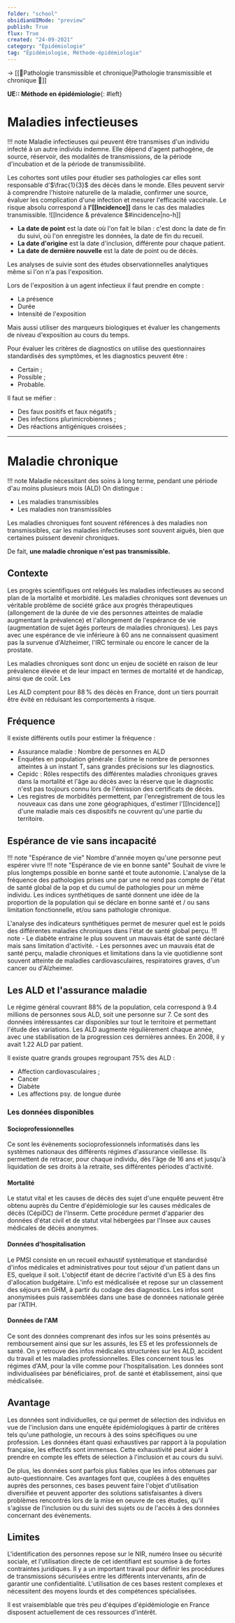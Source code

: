 ```yaml
---
folder: "school"
obsidianUIMode: "preview"
publish: True
flux: True
created: "24-09-2021"
category: "Épidémiologie"
tag: "Épidémiologie, Méthode-épidémiologie"
---
```


→ [[🧰Pathologie transmissible et chronique|Pathologie transmissible et chronique 📇]]

**UE:: Méthode en épidémiologie**{: #left}  

# Maladies infectieuses
!!! note 
	Maladie infectieuses qui peuvent être transmises d'un individu infecté à un autre individu indemne. Elle dépend d'agent pathogène, de source, réservoir, des modalités de transmissions, de la période d'incubation et de la période de transmissibilité.

Les cohortes sont utiles pour étudier ses pathologies car elles sont responsable d'$\frac{1}{3}$ des décès dans le monde. Elles peuvent servir à comprendre l'histoire naturelle de la maladie, confirmer une source, évaluer les complication d'une infection et mesurer l'efficacité vaccinale.
Le risque absolu correspond à **l'[[Incidence]]** dans le cas des maladies transmissible.
![[Incidence & prévalence $#incidence|no-h]]

- **La date de point** est la date où l'on fait le bilan : c'est donc la date de fin du suivi, où l'on enregistre les données, la date de fin du recueil.
- **La date d'origine** est la date d'inclusion, différente pour chaque patient. 
- **La date de dernière nouvelle** est la date de point ou de décès.

Les analyses de suivie sont des études observationnelles analytiques même si l'on n'a pas l'exposition.

Lors de l'exposition à un agent infectieux il faut prendre en compte :
- La présence
- Durée
- Intensité de l'exposition

Mais aussi utiliser des marqueurs biologiques et évaluer les changements de niveau d'exposition au cours du temps. 

Pour évaluer les critères de diagnostics on utilise des questionnaires standardisés des symptômes, et les diagnostics peuvent être :
- Certain ; 
- Possible ; 
- Probable.

Il faut se méfier :
- Des faux positifs et faux négatifs ;
- Des infections plurimicrobiennes ;
- Des réactions antigéniques croisées ;

---
# Maladie chronique
!!! note 
	Maladie nécessitant des soins à long terme, pendant une période d'au moins plusieurs mois (ALD)
On distingue :
- Les maladies transmissibles
- Les maladies non transmissibles

Les maladies chroniques font souvent références à des maladies non transmissibles, car les maladies infectieuses sont souvent aiguës, bien que certaines puissent devenir chroniques.

De fait, **une maladie chronique n'est pas transmissible.**

## Contexte
Les progrès scientifiques ont relégués les maladies infectieuses au second plan de la mortalité et morbidité. Les maladies chroniques sont devenues un véritable problème de société grâce aux progrès thérapeutiques (allongement de la durée de vie des personnes atteintes de maladie augmentant la prévalence) et l'allongement de l'espérance de vie (augmentation de sujet âgés porteurs de maladies chroniques).
Les pays avec une espérance de vie inférieure à 60 ans ne connaissent quasiment pas la survenue d'Alzheimer, l'IRC terminale ou encore le cancer de la prostate.

Les maladies chroniques sont donc un enjeu de société en raison de leur prévalence élevée et de leur impact en termes de mortalité et de handicap, ainsi que de coût. Les 

Les ALD comptent pour 88 % des décès en France, dont un tiers pourrait être évité en réduisant les comportements à risque.

## Fréquence
Il existe différents outils pour estimer la fréquence :
- Assurance maladie : Nombre de personnes en ALD
- Enquêtes en population générale : Estime le nombre de personnes atteintes à un instant T, sans grandes précisions sur les diagnostics.
- Cepidc : Rôles respectifs des différentes maladies chroniques graves dans la mortalité et l'âge au décès avec la réserve que le diagnostic n'est pas toujours connu lors de l'émission des certificats de décès.
- Les registres de morbidités permettent, par l'enregistrement de tous les nouveaux cas dans une zone géographiques, d'estimer l'[[Incidence]] d'une maladie mais ces dispositifs ne couvrent qu'une partie du territoire.

## Espérance de vie sans incapacité
!!! note "Espérance de vie"
	Nombre d'année moyen qu'une personne peut espérer vivre
!!! note "Espérance de vie en bonne santé"
	Souhait de vivre le plus longtemps possible en bonne santé et toute autonomie.
L'analyse de la fréquence des pathologies prises une par une ne rend pas compte de l'état de santé global de la pop et du cumul de pathologies pour un même individu.
Les indices synthétiques de santé donnent une idée de la proportion de la population qui se déclare en bonne santé et / ou sans limitation fonctionnelle, et/ou sans pathologie chronique.

L'analyse des indicateurs synthétiques permet de mesurer quel est le poids des différentes maladies chroniques dans l'état de santé global perçu. 
!!! note 
	- Le diabète entraine le plus souvent un mauvais état de santé déclaré mais sans limitation d'activité.
	- Les personnes avec un mauvais état de santé perçu, maladie chroniques et limitations dans la vie quotidienne sont souvent atteinte de maladies cardiovasculaires, respiratoires graves, d'un cancer ou d'Alzheimer. 

## Les ALD et l'assurance maladie
Le régime général couvrant 88% de la population, cela correspond à 9.4 millions de personnes sous ALD, soit une personne sur 7. Ce sont des données intéressantes car disponibles sur tout le territoire et permettant l'étude des variations. 
Les ALD augmente régulièrement chaque année, avec une stabilisation de la progression ces dernières années. En 2008, il y avait 1.22 ALD par patient. 

Il existe quatre grands groupes regroupant 75% des ALD :
- Affection cardiovasculaires ;
- Cancer
- Diabète
- Les affections psy. de longue durée

### Les données disponibles
#### Socioprofessionnelles
Ce sont les évènements socioprofessionnels informatisés dans les systèmes nationaux des différents régimes d'assurance vieillesse. Ils permettent de retracer, pour chaque individu, dès l'âge de 16 ans et jusqu'à liquidation de ses droits à la retraite, ses différentes périodes d'activité.

#### Mortalité
Le statut vital et les causes de décès des sujet d'une enquête peuvent être obtenu auprès du Centre d'épidémiologie sur les causes médicales de décès (CépiDC) de l'Inserm.
Cette procédure permet d'apparier des données d'état civil et de statut vital hébergées par l'Insee aux causes médicales de décès anonymes.

#### Données d'hospitalisation
Le PMSI consiste en un recueil exhaustif systématique et standardisé d'infos médicales et administratives pour tout séjour d'un patient dans un ES, quelque il soit. L'objectif étant de décrire l'activité d'un ES à des fins d'allocation budgétaire. L'info est médicalisée et repose sur un classement des séjours en GHM, à partir du codage des diagnostics.
Les infos sont anonymisées puis rassemblées dans une base de données nationale gérée par l'ATIH.

#### Données de l'AM
Ce sont des données comprenant des infos sur les soins présentés au remboursement ainsi que sur les assurés, les ES et les professionnels de santé. On y retrouve des infos médicales structurées sur les ALD, accident du travail et les maladies professionnelles. Elles concernent tous les régimes d'AM, pour la ville comme pour l'hospitalisation. Les données sont individualisées par bénéficiaires, prof. de santé et établissement, ainsi que médicalisée.

## Avantage
Les données sont individuelles, ce qui permet de sélection des individus en vue de l'inclusion dans une enquête épidémiologiques à partir de critères tels qu'une pathologie, un recours à des soins spécifiques ou une profession.
Les données étant quasi exhaustives par rapport à la population française, les effectifs sont immenses. Cette exhaustivité peut aider à prendre en compte les effets de sélection à l'inclusion et au cours du suivi.

De plus, les données sont parfois plus fiables que les infos obtenues par auto-questionnaire. Ces avantages font que, couplées à des enquêtes auprès des personnes, ces bases peuvent faire l'objet d'utilisation diversifiée et peuvent apporter des solutions satisfaisantes à divers problèmes rencontrés lors de la mise en oeuvre de ces études, qu'il s'agisse de l'inclusion ou du suivi des sujets ou de l'accès à des données concernant des évènements. 

## Limites
L'identification des personnes repose sur le NIR, numéro Insee ou sécurité sociale, et l'utilisation directe de cet identifiant est soumise à de fortes contraintes juridiques. Il y a un important travail pour définir les procédures de transmissions sécurisées entre les différents intervenants, afin de garantir une confidentialité. L'utilisation de ces bases restent complexes et nécessitent des moyens lourds et des compétences spécialisées.

Il est vraisemblable que très peu d'équipes d'épidémiologie en France disposent actuellement de ces ressources d'intérêt.